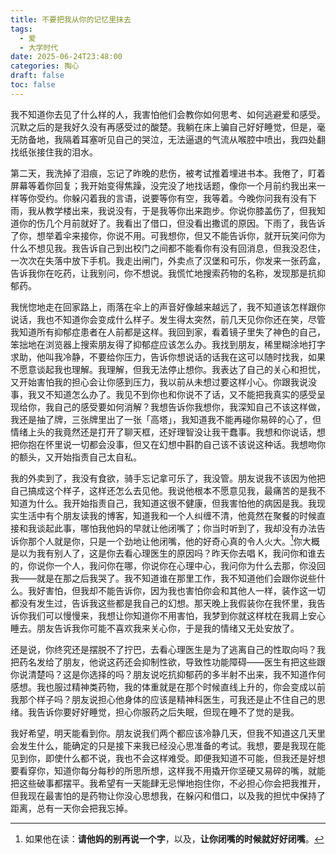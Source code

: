 ```yaml
---
title: 不要把我从你的记忆里抹去
tags:
  - 爱
  - 大学时代
date: 2025-06-24T23:48:00
categories: 掏心
draft: false
toc: false
---
```


我不知道你去见了什么样的人，我害怕他们会教你如何思考、如何逃避爱和感受。沉默之后的是我好久没有再感受过的酸楚。我躺在床上骗自己好好睡觉，但是，毫无防备地，我隔着耳塞听见自己的哭泣，无法逼退的气流从喉腔中喷出，我四处翻找纸张接住我的泪水。<!--more-->

第二天，我洗掉了泪痕，忘记了昨晚的悲伤，被考试推着埋进书本。我倦了，盯着屏幕等着你回复；我开始变得焦躁，没完没了地找话题，像你一个月前约我出来一样等你受约。你躲闪着我的言语，说要等你有空，我等着。今晚你问我有没有下雨，我从教学楼出来，我说没有，于是我等你出来跑步。你说你膝盖伤了，但我知道你的伤几个月前就好了。我看出了借口，但没看出撒谎的原因。下雨了，我告诉了你，想举着伞来接你，你说不用。可我想你，但又不能告诉你，就开玩笑问你为什么不想见我。我告诉自己到出校门之间都不能看你有没有回消息，但我没忍住，一次次在失落中放下手机。我走出闸门，外卖点了汉堡和可乐，你发来一张药盒，告诉我你在吃药，让我别问，你不想说。我慌忙地搜索药物的名称，发现那是抗抑郁药。

我恍惚地走在回家路上，雨落在伞上的声音好像越来越远了，我不知道该怎样跟你说话，我也不知道你会变成什么样子。发生得太突然，前几天见你你还在笑，尽管我知道所有抑郁症患者在人前都是这样。我回到家，看着镜子里失了神色的自己，笨拙地在浏览器上搜索朋友得了抑郁症应该怎么办。我找到朋友，稀里糊涂地打字求助，他叫我冷静，不要给你压力，告诉你想说话的话我在这可以随时找我，如果不愿意谈起我也理解。我理解，但我无法停止想你。我表达了自己的关心和担忧，又开始害怕我的担心会让你感到压力，我以前从未想过要这样小心。你跟我说没事，我又不知道怎么办了。我见不到你也和你说不了话，又不能把我真实的感受呈现给你，我自己的感受要如何消解？我想告诉你我想你，我深知自己不该这样做，我还是抽了牌，三张牌里出了一张「高塔」，我知道我不能再碰你易碎的心了，但情绪上头的我竟然还是打开了聊天框，还好理智没让我干蠢事。我想和你说话，想把你抱在怀里说一切都会没事，但又在幻想中斟酌自己该不该说这种话。我想吻你的额头，又开始指责自己太自私。

我的外卖到了，我没有食欲，骑手忘记拿可乐了，我没管。朋友说我不该因为他把自己搞成这个样子，这样还怎么去见他。我说他根本不愿意见我，最痛苦的是我不知道为什么。我开始指责自己，我知道这很不健康，但我害怕他的病因是我。我现实生活中有个朋友读我的博客，知道我和一个人纠缠不清，他竟然在聚餐的时候直接和我谈起此事，哪怕我他妈的早就让他闭嘴了；你当时听到了，我却没有办法告诉你那个人就是你，只是一个劲地让他闭嘴，他的好奇心真的令人火大。[^1]你大概是以为我有别人了，这是你去看心理医生的原因吗？昨天你去唱 K，我问你和谁去的，你说你一个人，我问你在哪，你说你在心理中心，我问你为什么去那，你没回我——就是在那之后我哭了。我不知道谁在那里工作，我不知道他们会跟你说些什么。我好害怕，但我却不能告诉你，因为我也害怕你会和其他人一样，装作这一切都没有发生过，告诉我这些都是我自己的幻想。那天晚上我假装你在我怀里，我告诉你我们可以慢慢来，我想让你知道你不用害怕，我梦到你就这样枕在我肩上安心睡去。朋友告诉我你可能不喜欢我来关心你，于是我的情绪又无处安放了。

还是说，你终究还是摆脱不了拧巴，去看心理医生是为了逃离自己的性取向吗？我把药名发给了朋友，他说这药还会抑制性欲，导致性功能障碍——医生有把这些跟你说清楚吗？这是你选择的吗？朋友说吃抗抑郁药的多半射不出来，我不知道作何感想。我也服过精神类药物，我的体重就是在那个时候直线上升的，你会变成以前我那个样子吗？朋友说担心他身体的应该是精神科医生，可我还是止不住自己的思绪。我告诉你要好好睡觉，担心你服药之后失眠，但现在睡不了觉的是我。

我好希望，明天能看到你。朋友说我们两个都应该冷静几天，但我不知道这几天里会发生什么，能确定的只是接下来我已经没心思准备的考试。我想，要是我现在能见到你，即使什么都不说，我也不会这样难受。即便我知道不可能，但我还是好想要看穿你，知道你每分每秒的所思所想，这样我不用撬开你坚硬又易碎的嘴，就能把这些破事都摆平。我希望有一天能肆无忌惮地抱住你，不必担心你会把我推开，但我现在最害怕的是药物让你没心思想我，在躲闪和借口，以及我的担忧中保持了距离，总有一天你会把我忘掉。

[^1]: 如果他在读：**请他妈的别再说一个字**，以及，**让你闭嘴的时候就好好闭嘴**。
